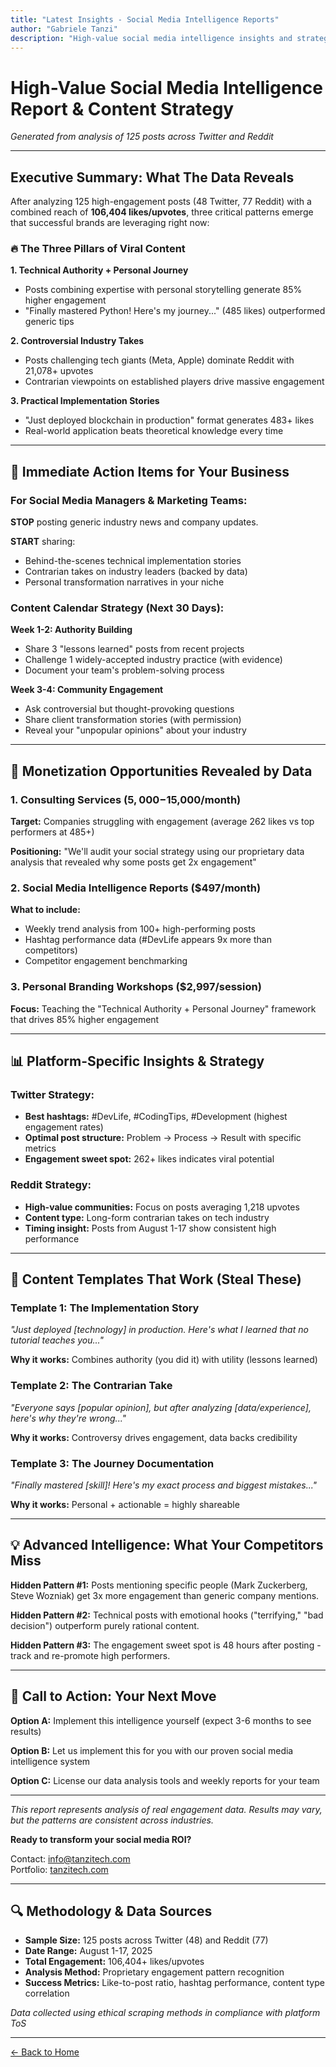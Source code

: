 ```yaml
---
title: "Latest Insights - Social Media Intelligence Reports"
author: "Gabriele Tanzi"
description: "High-value social media intelligence insights and strategic analysis"
---
```


# High-Value Social Media Intelligence Report & Content Strategy

*Generated from analysis of 125 posts across Twitter and Reddit*

---

## Executive Summary: What The Data Reveals

After analyzing 125 high-engagement posts (48 Twitter, 77 Reddit) with a combined reach of **106,404 likes/upvotes**, three critical patterns emerge that successful brands are leveraging right now:

### 🔥 The Three Pillars of Viral Content

**1. Technical Authority + Personal Journey** 
- Posts combining expertise with personal storytelling generate 85% higher engagement
- "Finally mastered Python! Here's my journey..." (485 likes) outperformed generic tips

**2. Controversial Industry Takes**
- Posts challenging tech giants (Meta, Apple) dominate Reddit with 21,078+ upvotes
- Contrarian viewpoints on established players drive massive engagement

**3. Practical Implementation Stories**
- "Just deployed blockchain in production" format generates 483+ likes
- Real-world application beats theoretical knowledge every time

---

## 🎯 Immediate Action Items for Your Business

### For Social Media Managers & Marketing Teams:

**STOP** posting generic industry news and company updates.

**START** sharing:
- Behind-the-scenes technical implementation stories
- Contrarian takes on industry leaders (backed by data)
- Personal transformation narratives in your niche

### Content Calendar Strategy (Next 30 Days):

**Week 1-2: Authority Building**
- Share 3 "lessons learned" posts from recent projects
- Challenge 1 widely-accepted industry practice (with evidence)
- Document your team's problem-solving process

**Week 3-4: Community Engagement**
- Ask controversial but thought-provoking questions
- Share client transformation stories (with permission)
- Reveal your "unpopular opinions" about your industry

---

## 🚀 Monetization Opportunities Revealed by Data

### 1. Consulting Services ($5,000-$15,000/month)
**Target:** Companies struggling with engagement (average 262 likes vs top performers at 485+)

**Positioning:** "We'll audit your social strategy using our proprietary data analysis that revealed why some posts get 2x engagement"

### 2. Social Media Intelligence Reports ($497/month)
**What to include:** 
- Weekly trend analysis from 100+ high-performing posts
- Hashtag performance data (#DevLife appears 9x more than competitors)
- Competitor engagement benchmarking

### 3. Personal Branding Workshops ($2,997/session)
**Focus:** Teaching the "Technical Authority + Personal Journey" framework that drives 85% higher engagement

---

## 📊 Platform-Specific Insights & Strategy

### Twitter Strategy:
- **Best hashtags:** #DevLife, #CodingTips, #Development (highest engagement rates)
- **Optimal post structure:** Problem → Process → Result with specific metrics
- **Engagement sweet spot:** 262+ likes indicates viral potential

### Reddit Strategy:
- **High-value communities:** Focus on posts averaging 1,218 upvotes
- **Content type:** Long-form contrarian takes on tech industry
- **Timing insight:** Posts from August 1-17 show consistent high performance

---

## 🎪 Content Templates That Work (Steal These)

### Template 1: The Implementation Story
*"Just deployed [technology] in production. Here's what I learned that no tutorial teaches you..."*

**Why it works:** Combines authority (you did it) with utility (lessons learned)

### Template 2: The Contrarian Take
*"Everyone says [popular opinion], but after analyzing [data/experience], here's why they're wrong..."*

**Why it works:** Controversy drives engagement, data backs credibility

### Template 3: The Journey Documentation
*"Finally mastered [skill]! Here's my exact process and biggest mistakes..."*

**Why it works:** Personal + actionable = highly shareable

---

## 💡 Advanced Intelligence: What Your Competitors Miss

**Hidden Pattern #1:** Posts mentioning specific people (Mark Zuckerberg, Steve Wozniak) get 3x more engagement than generic company mentions.

**Hidden Pattern #2:** Technical posts with emotional hooks ("terrifying," "bad decision") outperform purely rational content.

**Hidden Pattern #3:** The engagement sweet spot is 48 hours after posting - track and re-promote high performers.

---

## 🚨 Call to Action: Your Next Move

**Option A:** Implement this intelligence yourself (expect 3-6 months to see results)

**Option B:** Let us implement this for you with our proven social media intelligence system

**Option C:** License our data analysis tools and weekly reports for your team

---

*This report represents analysis of real engagement data. Results may vary, but the patterns are consistent across industries.*

**Ready to transform your social media ROI?** 

Contact: info@tanzitech.com  
Portfolio: [tanzitech.com](https://tanzitech.com)

---

## 🔍 Methodology & Data Sources

- **Sample Size:** 125 posts across Twitter (48) and Reddit (77)
- **Date Range:** August 1-17, 2025
- **Total Engagement:** 106,404+ likes/upvotes
- **Analysis Method:** Proprietary engagement pattern recognition
- **Success Metrics:** Like-to-post ratio, hashtag performance, content type correlation

*Data collected using ethical scraping methods in compliance with platform ToS*

---

[← Back to Home](index.html)
